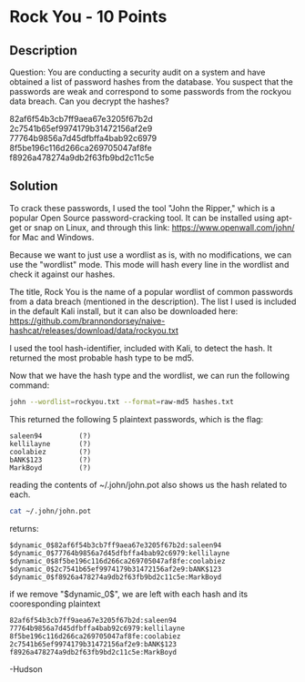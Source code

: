 # Rock You - 10 Points
## Description
Question: You are conducting a security audit on a system and have obtained a list of password hashes from the database. You suspect that the passwords are weak and correspond to some passwords from the rockyou data breach. Can you decrypt the hashes?

82af6f54b3cb7ff9aea67e3205f67b2d 2c7541b65ef9974179b31472156af2e9 77764b9856a7d45dfbffa4bab92c6979 8f5be196c116d266ca269705047af8fe f8926a478274a9db2f63fb9bd2c11c5e

## Solution
To crack these passwords, I used the tool "John the Ripper," which is a popular Open Source password-cracking tool. It can be installed using apt-get or snap on Linux, and through this link: https://www.openwall.com/john/ for Mac and Windows.

Because we want to just use a wordlist as is, with no modifications, we can use the "wordlist" mode. This mode will hash every line in the wordlist and check it against our hashes.

The title, Rock You is the name of a popular wordlist of common passwords from a data breach (mentioned in the description). The list I used is included in the default Kali install, but it can also be downloaded here: https://github.com/brannondorsey/naive-hashcat/releases/download/data/rockyou.txt

I used the tool hash-identifier, included with Kali, to detect the hash. It returned the most probable hash type to be md5.

Now that we have the hash type and the wordlist, we can run the following command:

```zsh
john --wordlist=rockyou.txt --format=raw-md5 hashes.txt
```

This returned the following 5 plaintext passwords, which is the flag:
```
saleen94         (?)
kellilayne       (?)
coolabiez        (?)
bANK$123         (?)
MarkBoyd         (?)
```

reading the contents of ~/.john/john.pot also shows us the hash related to each.
```zsh
cat ~/.john/john.pot
```
returns:
```
$dynamic_0$82af6f54b3cb7ff9aea67e3205f67b2d:saleen94
$dynamic_0$77764b9856a7d45dfbffa4bab92c6979:kellilayne
$dynamic_0$8f5be196c116d266ca269705047af8fe:coolabiez
$dynamic_0$2c7541b65ef9974179b31472156af2e9:bANK$123
$dynamic_0$f8926a478274a9db2f63fb9bd2c11c5e:MarkBoyd
```
if we remove "$dynamic_0\$", we are left with each hash and its cooresponding plaintext

```
82af6f54b3cb7ff9aea67e3205f67b2d:saleen94
77764b9856a7d45dfbffa4bab92c6979:kellilayne
8f5be196c116d266ca269705047af8fe:coolabiez
2c7541b65ef9974179b31472156af2e9:bANK$123
f8926a478274a9db2f63fb9bd2c11c5e:MarkBoyd
```

-Hudson